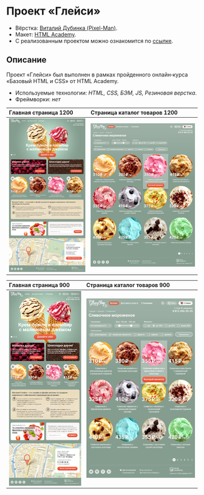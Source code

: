 # Проект «Глейси»

* Вёрстка: [Виталий Дубинка (Pixel-Man)](https://github.com/Pixel-Man).
* Макет: [HTML Academy](https://htmlacademy.ru).
* С реализованным проектом можно ознакомится по [ссылке](https://pixel-man.github.io/Gllacy/).

## Описание
Проект «Глейси» был выполнен в рамках пройденного онлайн‑курса «Базовый HTML и CSS» от HTML Academy.

* Используемые технологии: _HTML, CSS, БЭМ, JS, Резиновая верстка_.
* Фреймворки: _нет_

| Главная страница 1200 | Страница каталог товаров 1200 |
| :------------- | :------------- |
| ![Gllacy](./img/preview/gllacy-index-1200.jpg) | ![Gllacy catalog](./img/preview/gllacy-catalog-1200.jpg) |

| Главная страница 900 | Страница каталог товаров 900 |
| :------------- | :------------- |
| ![Gllacy](./img/preview/gllacy-index-900.jpg) | ![Gllacy catalog](./img/preview/gllacy-catalog-900.jpg) |
